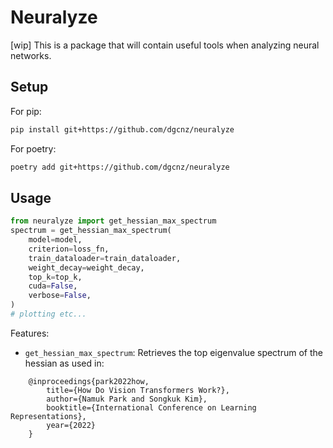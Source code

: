 # Neuralyze

[wip] This is a package that will contain useful tools when analyzing neural networks.

## Setup

For pip:
```sh
pip install git+https://github.com/dgcnz/neuralyze
```
For poetry:
```sh
poetry add git+https://github.com/dgcnz/neuralyze
```

## Usage

```py
from neuralyze import get_hessian_max_spectrum
spectrum = get_hessian_max_spectrum(
    model=model,
    criterion=loss_fn,
    train_dataloader=train_dataloader,
    weight_decay=weight_decay,
    top_k=top_k,
    cuda=False,
    verbose=False,
)
# plotting etc...
```


Features:
- `get_hessian_max_spectrum`: Retrieves the top eigenvalue spectrum of the hessian as used in:
```
    @inproceedings{park2022how,
        title={How Do Vision Transformers Work?},
        author={Namuk Park and Songkuk Kim},
        booktitle={International Conference on Learning Representations},
        year={2022}
    }
```